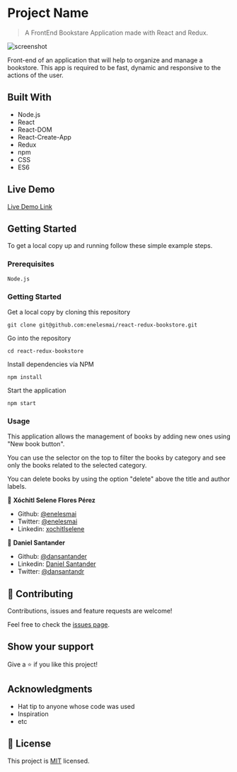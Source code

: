 # Project Name

> A FrontEnd Bookstare Application made with React and Redux.

![screenshot](https://user-images.githubusercontent.com/5160907/95904647-64d91500-0d5d-11eb-8dab-1e286a27816c.png)


Front-end of an application that will help to organize and manage a bookstore. This app is required to be fast, dynamic and responsive to the actions of the user.

## Built With

- Node.js
- React
- React-DOM
- React-Create-App
- Redux
- npm
- CSS
- ES6

## Live Demo

[Live Demo Link](https://rrx-bookstore.herokuapp.com/)


## Getting Started
To get a local copy up and running follow these simple example steps.

### Prerequisites

    Node.js

### Getting Started

Get a local copy by cloning this repository

    git clone git@github.com:enelesmai/react-redux-bookstore.git

Go into the repository

    cd react-redux-bookstore

Install dependencies vía NPM

    npm install

Start the application

    npm start

### Usage

This application allows the management of books by adding new ones using "New book button".

You can use the selector on the top to filter the books by category and see only the books related to the selected category.

You can delete books by using the option "delete" above the title and author labels.

👤 **Xóchitl Selene Flores Pérez**

- Github: [@enelesmai](https://github.com/enelesmai)
- Twitter: [@enelesmai](https://twitter.com/enelesmai)
- Linkedin: [xochitlselene](https://linkedin.com/in/xochitlselene)

👤 **Daniel Santander**

- Github: [@dansantander](https://github.com/dansantander)
- Linkedin: [Daniel Santander](https://www.linkedin.com/in/daniel-santander)
- Twitter: [@dansantandr](https://twitter.com/dansantandr)

## 🤝 Contributing

Contributions, issues and feature requests are welcome!

Feel free to check the [issues page](issues/).

## Show your support

Give a ⭐️ if you like this project!

## Acknowledgments

- Hat tip to anyone whose code was used
- Inspiration
- etc

## 📝 License

This project is [MIT](lic.url) licensed.
